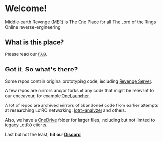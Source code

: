 # Welcome!

Middle-earth Revenge (MER) is The One Place for all The Lord of the Rings Online reverse-engineering.

## What is this place?

Please read our [FAQ](FAQ.md).

## Got it. So what's there?

Some repos contain original prototyping code, including [Revenge Server](https://github.com/Middle-earth-Revenge/RevengeServer).

A few repos are mirrors and/or forks of any code that might be relevant to our endeavour, for example [OneLauncher](https://github.com/Middle-earth-Revenge/OneLauncher).

A lot of repos are archived mirrors of abandoned code from earlier attempts at researching LotRO networking: [lotro-analyzer](https://github.com/Middle-earth-Revenge/lotro-analyzer) and others.

Also, we have a [OneDrive](https://1drv.ms/u/s!AvFccrT6YPVUgpsxwYO9kj-XGX1jPA) folder for larger files, including but not limited to legacy LotRO clients.

Last but not the least, **hit our [Discord](https://discord.gg/j3BhkRpREr)!**
